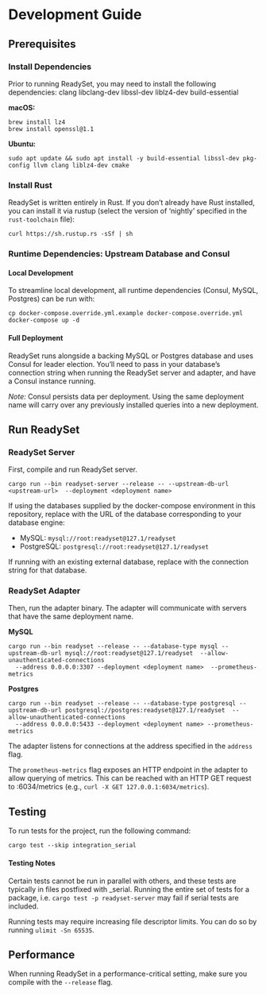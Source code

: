 # Development Guide

## Prerequisites

### Install Dependencies

Prior to running ReadySet, you may need to install the following dependencies:
clang
libclang-dev
libssl-dev
liblz4-dev
build-essential

**macOS:**
```
brew install lz4
brew install openssl@1.1
```

**Ubuntu:**
```
sudo apt update && sudo apt install -y build-essential libssl-dev pkg-config llvm clang liblz4-dev cmake
```

### Install Rust

ReadySet is written entirely in Rust. If you don’t already have Rust installed, you can install it via rustup (select the version of ‘nightly’ specified in the `rust-toolchain` file):

```curl https://sh.rustup.rs -sSf | sh```
### Runtime Dependencies: Upstream Database and Consul
#### Local Development
To streamline local development, all runtime dependencies (Consul, MySQL, Postgres) can be run with:

```
cp docker-compose.override.yml.example docker-compose.override.yml
docker-compose up -d
```

#### Full Deployment
ReadySet runs alongside a backing MySQL or Postgres database and uses Consul for leader election. You’ll need to pass in your database’s connection string when running the ReadySet server and adapter, and have a Consul instance running.

*Note:* Consul persists data per deployment. Using the same deployment name will carry over any previously installed queries into a new deployment.


## Run ReadySet
### ReadySet Server

First, compile and run ReadySet server.

```
cargo run --bin readyset-server --release -- --upstream-db-url <upstream-url>  --deployment <deployment name>
```

If using the databases supplied by the docker-compose environment in this repository, replace <upstream-url> with the URL of the database corresponding to your database engine:

* MySQL: `mysql://root:readyset@127.1/readyset`
* PostgreSQL: `postgresql://root:readyset@127.1/readyset`

If running with an existing external database, replace <upstream-url> with the connection string for that database.

### ReadySet Adapter

Then, run the adapter binary. The adapter will communicate with servers that have the same deployment name.

**MySQL**
```
cargo run --bin readyset --release -- --database-type mysql --upstream-db-url mysql://root:readyset@127.1/readyset  --allow-unauthenticated-connections
  --address 0.0.0.0:3307 --deployment <deployment name>  --prometheus-metrics
 ```

**Postgres**
```
cargo run --bin readyset --release -- --database-type postgresql --upstream-db-url postgresql://postgres:readyset@127.1/readyset  --allow-unauthenticated-connections
  --address 0.0.0.0:5433 --deployment <deployment name> --prometheus-metrics
```

The adapter listens for connections at the address specified in the `address` flag.

The `prometheus-metrics` flag exposes an HTTP endpoint in the adapter to allow querying of metrics. This can be reached with an HTTP GET request to <adapter-address>:6034/metrics (e.g., `curl -X GET 127.0.0.1:6034/metrics`).

## Testing

To run tests for the project, run the following command:

```
cargo test --skip integration_serial
```

#### Testing Notes

Certain tests cannot be run in parallel with others, and these tests are typically in files postfixed with _serial. Running the entire set of tests for a package, i.e. `cargo test -p readyset-server` may fail if serial tests are included.

Running tests may require increasing file descriptor limits. You can do so by running `ulimit -Sn 65535`.

## Performance

When running ReadySet in a performance-critical setting, make sure you compile with the `--release` flag.
